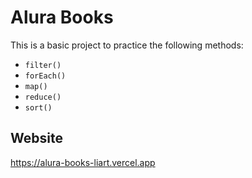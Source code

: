 # Alura Books

This is a basic project to practice the following methods:

* `filter()`
* `forEach()`
* `map()`
* `reduce()`
* `sort()`

## Website

https://alura-books-liart.vercel.app
